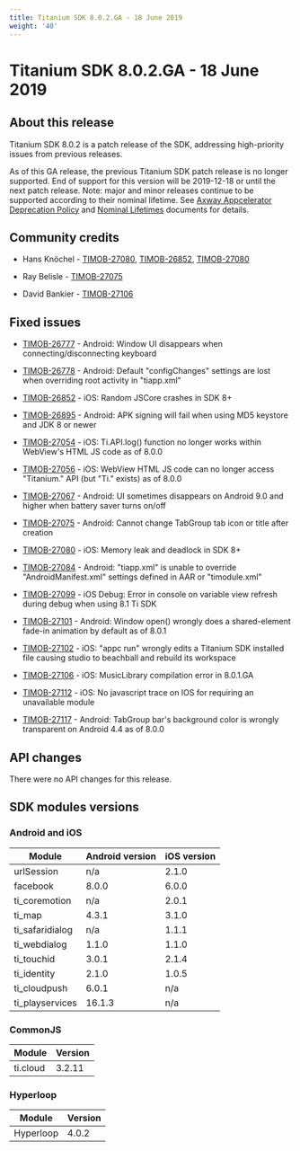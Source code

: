 ```yaml
---
title: Titanium SDK 8.0.2.GA - 18 June 2019
weight: '40'
---
```


# Titanium SDK 8.0.2.GA - 18 June 2019

## About this release

Titanium SDK 8.0.2 is a patch release of the SDK, addressing high-priority issues from previous releases.

As of this GA release, the previous Titanium SDK patch release is no longer supported. End of support for this version will be 2019-12-18 or until the next patch release. Note: major and minor releases continue to be supported according to their nominal lifetime. See [Axway Appcelerator Deprecation Policy](/guide/AMPLIFY_Appcelerator_Services_Overview/Axway_Appcelerator_Deprecation_Policy/) and [Nominal Lifetimes](/guide/AMPLIFY_Appcelerator_Services_Overview/Axway_Appcelerator_Product_Lifecycle/#nominal-lifetimes) documents for details.

## Community credits

* Hans Knöchel - [TIMOB-27080](https://jira.appcelerator.org/browse/TIMOB-27080), [TIMOB-26852](https://jira.appcelerator.org/browse/TIMOB-26852), [TIMOB-27080](https://jira.appcelerator.org/browse/TIMOB-27080)

* Ray Belisle - [TIMOB-27075](https://jira.appcelerator.org/browse/TIMOB-27075)

* David Bankier - [TIMOB-27106](https://jira.appcelerator.org/browse/TIMOB-27106)

## Fixed issues

* [TIMOB-26777](https://jira.appcelerator.org/browse/TIMOB-26777) - Android: Window UI disappears when connecting/disconnecting keyboard

* [TIMOB-26778](https://jira.appcelerator.org/browse/TIMOB-26778) - Android: Default "configChanges" settings are lost when overriding root activity in "tiapp.xml"

* [TIMOB-26852](https://jira.appcelerator.org/browse/TIMOB-26852) - iOS: Random JSCore crashes in SDK 8+

* [TIMOB-26895](https://jira.appcelerator.org/browse/TIMOB-26895) - Android: APK signing will fail when using MD5 keystore and JDK 8 or newer

* [TIMOB-27054](https://jira.appcelerator.org/browse/TIMOB-27054) - iOS: Ti.API.log() function no longer works within WebView's HTML JS code as of 8.0.0

* [TIMOB-27056](https://jira.appcelerator.org/browse/TIMOB-27056) - iOS: WebView HTML JS code can no longer access "Titanium." API (but "Ti." exists) as of 8.0.0

* [TIMOB-27067](https://jira.appcelerator.org/browse/TIMOB-27067) - Android: UI sometimes disappears on Android 9.0 and higher when battery saver turns on/off

* [TIMOB-27075](https://jira.appcelerator.org/browse/TIMOB-27075) - Android: Cannot change TabGroup tab icon or title after creation

* [TIMOB-27080](https://jira.appcelerator.org/browse/TIMOB-27080) - iOS: Memory leak and deadlock in SDK 8+

* [TIMOB-27084](https://jira.appcelerator.org/browse/TIMOB-27084) - Android: "tiapp.xml" is unable to override "AndroidManifest.xml" settings defined in AAR or "timodule.xml"

* [TIMOB-27099](https://jira.appcelerator.org/browse/TIMOB-27099) - iOS Debug: Error in console on variable view refresh during debug when using 8.1 Ti SDK

* [TIMOB-27101](https://jira.appcelerator.org/browse/TIMOB-27101) - Android: Window open() wrongly does a shared-element fade-in animation by default as of 8.0.1

* [TIMOB-27102](https://jira.appcelerator.org/browse/TIMOB-27102) - iOS: "appc run" wrongly edits a Titanium SDK installed file causing studio to beachball and rebuild its workspace

* [TIMOB-27106](https://jira.appcelerator.org/browse/TIMOB-27106) - iOS: MusicLibrary compilation error in 8.0.1.GA

* [TIMOB-27112](https://jira.appcelerator.org/browse/TIMOB-27112) - iOS: No javascript trace on IOS for requiring an unavailable module

* [TIMOB-27117](https://jira.appcelerator.org/browse/TIMOB-27117) - Android: TabGroup bar's background color is wrongly transparent on Android 4.4 as of 8.0.0

## API changes

There were no API changes for this release.

## SDK modules versions

### Android and iOS

| Module | Android version | iOS version |
| --- | --- | --- |
| urlSession | n/a | 2.1.0 |
| facebook | 8.0.0 | 6.0.0 |
| ti\_coremotion | n/a | 2.0.1 |
| ti\_map | 4.3.1 | 3.1.0 |
| ti\_safaridialog | n/a | 1.1.1 |
| ti\_webdialog | 1.1.0 | 1.1.0 |
| ti\_touchid | 3.0.1 | 2.1.4 |
| ti\_identity | 2.1.0 | 1.0.5 |
| ti\_cloudpush | 6.0.1 | n/a |
| ti\_playservices | 16.1.3 | n/a |

### CommonJS

| Module | Version |
| --- | --- |
| ti.cloud | 3.2.11 |

### Hyperloop

| Module | Version |
| --- | --- |
| Hyperloop | 4.0.2 |
